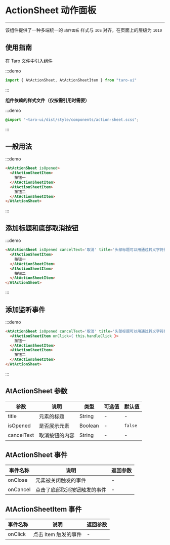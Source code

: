 # ActionSheet 动作面板

---

该组件提供了一种多端统一的 `动作面板` 样式与 `IOS` 对齐，在页面上的层级为 `1010`

## 使用指南

在 Taro 文件中引入组件

:::demo
```js
import { AtActionSheet, AtActionSheetItem } from "taro-ui"
```
:::

**组件依赖的样式文件（仅按需引用时需要）**

:::demo
```scss
@import "~taro-ui/dist/style/components/action-sheet.scss";
```
:::

## 一般用法

:::demo

```html
<AtActionSheet isOpened>
  <AtActionSheetItem>
    按钮一
  </AtActionSheetItem>
  <AtActionSheetItem>
    按钮二
  </AtActionSheetItem>
</AtActionSheet>
```

:::

## 添加标题和底部取消按钮

:::demo

```html
<AtActionSheet isOpened cancelText='取消' title='头部标题可以用通过转义字符换行'>
  <AtActionSheetItem>
    按钮一
  </AtActionSheetItem>
  <AtActionSheetItem>
    按钮二
  </AtActionSheetItem>
</AtActionSheet>
```

:::

## 添加监听事件

:::demo

```html
<AtActionSheet isOpened cancelText='取消' title='头部标题可以用通过转义字符换行' onCancel={ this.handleCancel } onClose={ this.handleClose }>
  <AtActionSheetItem onClick={ this.handleClick }>
    按钮一
  </AtActionSheetItem>
  <AtActionSheetItem>
    按钮二
  </AtActionSheetItem>
</AtActionSheet>
```

:::

## AtActionSheet 参数

| 参数       | 说明           | 类型    | 可选值 | 默认值  |
| ---------- | -------------- | ------- | ------ | ------- |
| title      | 元素的标题     | String  | -      | -       |
| isOpened   | 是否展示元素   | Boolean | -      | `false` |
| cancelText | 取消按钮的内容 | String  | -      | -       |

## AtActionSheet 事件

| 事件名称 | 说明                         | 返回参数 |
| -------- | ---------------------------- | -------- |
| onClose  | 元素被关闭触发的事件         | -        |
| onCancel | 点击了底部取消按钮触发的事件 | -        |

## AtActionSheetItem 事件

| 事件名称 | 说明                 | 返回参数 |
| -------- | -------------------- | -------- |
| onClick  | 点击 Item 触发的事件 | -        |
